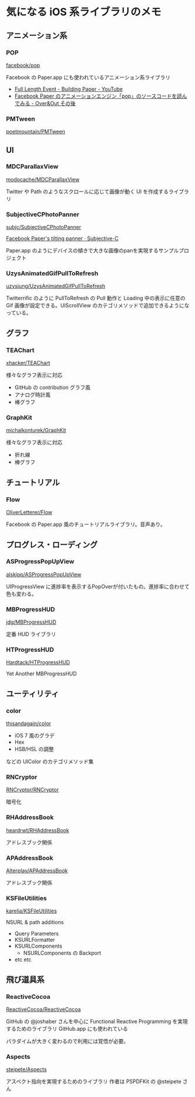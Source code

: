 # 気になる iOS 系ライブラリのメモ

## アニメーション系

### POP

[facebook/pop](https://github.com/facebook/pop "facebook/pop")

Facebook の Paper.app にも使われているアニメーション系ライブラリ

* [Full Length Event - Building Paper - YouTube](https://www.youtube.com/watch?v=OiY1cheLpmI "Full Length Event - Building Paper - YouTube")
* [Facebook Paper のアニメーションエンジン「pop」のソースコードを読んでみる - Over&Out その後](http://d.hatena.ne.jp/shu223/20140502/1399026349 "Facebook Paper のアニメーションエンジン「pop」のソースコードを読んでみる - Over&Out その後")

### PMTween

[poetmountain/PMTween](https://github.com/poetmountain/PMTween "poetmountain/PMTween")

## UI

### MDCParallaxView

[modocache/MDCParallaxView](https://github.com/modocache/MDCParallaxView "modocache/MDCParallaxView")

Twitter や Path のようなスクロールに応じて画像が動く UI を作成するライブラリ

### SubjectiveCPhotoPanner

[subjc/SubjectiveCPhotoPanner](https://github.com/subjc/SubjectiveCPhotoPanner "subjc/SubjectiveCPhotoPanner")

[Facebook Paper's tilting panner · Subjective-C](http://subjc.com/facebook-paper-photo-panner/ "Facebook Paper's tilting panner · Subjective-C")

Paper.app のようにデバイスの傾きで大きな画像のpanを実現するサンプルプロジェクト

### UzysAnimatedGifPullToRefresh

[uzysjung/UzysAnimatedGifPullToRefresh](https://github.com/uzysjung/UzysAnimatedGifPullToRefresh "uzysjung/UzysAnimatedGifPullToRefresh")

Twitterrific のように PullToRefresh の Pull 動作と Loading 中の表示に任意の Gif 画像が設定できる。UIScrollView のカテゴリメソッドで追加できるようになっている。

## グラフ

### TEAChart

[xhacker/TEAChart](https://github.com/xhacker/TEAChart "xhacker/TEAChart")

様々なグラフ表示に対応

* GitHub の contribution グラフ風
* アナログ時計風
* 棒グラフ

### GraphKit

[michalkonturek/GraphKit](https://github.com/michalkonturek/GraphKit "michalkonturek/GraphKit")

様々なグラフ表示に対応

* 折れ線
* 棒グラフ

## チュートリアル

### Flow

[OliverLetterer/Flow](https://github.com/OliverLetterer/Flow "OliverLetterer/Flow")

Facebook の Paper.app 風のチュートリアルライブラリ。音声あり。

## プログレス・ローディング

### ASProgressPopUpView

[alskipp/ASProgressPopUpView](https://github.com/alskipp/ASProgressPopUpView "alskipp/ASProgressPopUpView")

UIProgressView に進捗率を表示するPopOverが付いたもの。進捗率に合わせて色も変わる。

### MBProgressHUD

[jdg/MBProgressHUD](https://github.com/jdg/MBProgressHUD "jdg/MBProgressHUD")

定番 HUD ライブラリ

### HTProgressHUD

[Hardtack/HTProgressHUD](https://github.com/Hardtack/HTProgressHUD "Hardtack/HTProgressHUD")

Yet Another MBProgressHUD


## ユーティリティ

### color

[thisandagain/color](https://github.com/thisandagain/color "thisandagain/color")

* iOS 7 風のグラデ
* Hex
* HSB/HSL の調整

などの UIColor のカテゴリメソッド集

### RNCryptor

[RNCryptor/RNCryptor](https://github.com/RNCryptor/RNCryptor "RNCryptor/RNCryptor")

暗号化

### RHAddressBook

[heardrwt/RHAddressBook](https://github.com/heardrwt/RHAddressBook "heardrwt/RHAddressBook")

アドレスブック関係

### APAddressBook

[Alterplay/APAddressBook](https://github.com/Alterplay/APAddressBook "Alterplay/APAddressBook")

アドレスブック関係

### KSFileUtilities

[karelia/KSFileUtilities](https://github.com/karelia/KSFileUtilities "karelia/KSFileUtilities")

NSURL & path additions

* Query Parameters
* KSURLFormatter
* KSURLComponents
    * NSURLComponents の Backport
* etc etc    

## 飛び道具系

### ReactiveCocoa

[ReactiveCocoa/ReactiveCocoa](https://github.com/ReactiveCocoa/ReactiveCocoa "ReactiveCocoa/ReactiveCocoa")

GitHub の @joshaber さんを中心に Functional Reactive Programming を実現するためのライブラリ
GitHub.app にも使われている

パラダイムが大きく変わるので利用には覚悟が必要。 

### Aspects

[steipete/Aspects](https://github.com/steipete/Aspects "steipete/Aspects")

アスペクト指向を実現するためのライブラリ
作者は PSPDFKit の @steipete さん
